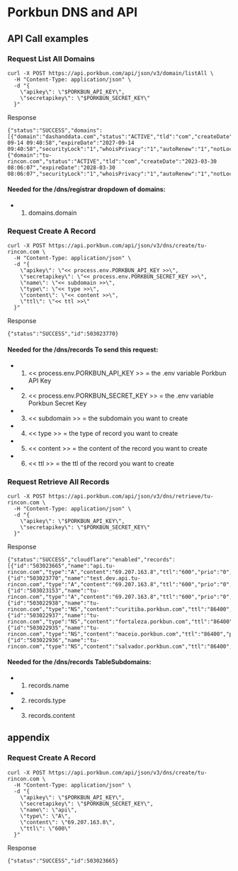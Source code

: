 # Porkbun DNS and API

## API Call examples

### Request List All Domains

```
curl -X POST https://api.porkbun.com/api/json/v3/domain/listAll \
  -H "Content-Type: application/json" \
  -d "{
    \"apikey\": \"$PORKBUN_API_KEY\",
    \"secretapikey\": \"$PORKBUN_SECRET_KEY\"
  }"
```

Response

```
{"status":"SUCCESS","domains":[{"domain":"dashanddata.com","status":"ACTIVE","tld":"com","createDate":"2021-09-14 09:40:58","expireDate":"2027-09-14 09:40:58","securityLock":"1","whoisPrivacy":"1","autoRenew":"1","notLocal":0},{"domain":"tu-rincon.com","status":"ACTIVE","tld":"com","createDate":"2023-03-30 08:06:07","expireDate":"2028-03-30 08:06:07","securityLock":"1","whoisPrivacy":"1","autoRenew":"1","notLocal":0}]}%
```

#### Needed for the /dns/registrar dropdown of domains:

- 1. domains.domain

### Request Create A Record

```
curl -X POST https://api.porkbun.com/api/json/v3/dns/create/tu-rincon.com \
  -H "Content-Type: application/json" \
  -d "{
    \"apikey\": \"<< process.env.PORKBUN_API_KEY >>\",
    \"secretapikey\": \"<< process.env.PORKBUN_SECRET_KEY >>\",
    \"name\": \"<< subdomain >>\",
    \"type\": \"<< type >>\",
    \"content\": \"<< content >>\",
    \"ttl\": \"<< ttl >>\"
  }"
```

Response

```
{"status":"SUCCESS","id":503023770}
```

#### Needed for the /dns/records To send this request:

- 1. << process.env.PORKBUN_API_KEY >> = the .env variable Porkbun API Key
- 2. << process.env.PORKBUN_SECRET_KEY >> = the .env variable Porkbun Secret Key
- 3. << subdomain >> = the subdomain you want to create
- 4. << type >> = the type of record you want to create
- 5. << content >> = the content of the record you want to create
- 6. << ttl >> = the ttl of the record you want to create

### Request Retrieve All Records

```
curl -X POST https://api.porkbun.com/api/json/v3/dns/retrieve/tu-rincon.com \
  -H "Content-Type: application/json" \
  -d "{
    \"apikey\": \"$PORKBUN_API_KEY\",
    \"secretapikey\": \"$PORKBUN_SECRET_KEY\"
  }"
```

Response

```
{"status":"SUCCESS","cloudflare":"enabled","records":[{"id":"503023665","name":"api.tu-rincon.com","type":"A","content":"69.207.163.8","ttl":"600","prio":"0","notes":""},{"id":"503023770","name":"test.dev.api.tu-rincon.com","type":"A","content":"69.207.163.8","ttl":"600","prio":"0","notes":""},{"id":"503023153","name":"tu-rincon.com","type":"A","content":"69.207.163.8","ttl":"600","prio":"0","notes":""},{"id":"503022938","name":"tu-rincon.com","type":"NS","content":"curitiba.porkbun.com","ttl":"86400","prio":null,"notes":null},{"id":"503022937","name":"tu-rincon.com","type":"NS","content":"fortaleza.porkbun.com","ttl":"86400","prio":null,"notes":null},{"id":"503022935","name":"tu-rincon.com","type":"NS","content":"maceio.porkbun.com","ttl":"86400","prio":null,"notes":null},{"id":"503022936","name":"tu-rincon.com","type":"NS","content":"salvador.porkbun.com","ttl":"86400","prio":null,"notes":null}]}
```

#### Needed for the /dns/records TableSubdomains:

- 1. records.name
- 2. records.type
- 3. records.content

## appendix

### Request Create A Record

```
curl -X POST https://api.porkbun.com/api/json/v3/dns/create/tu-rincon.com \
  -H "Content-Type: application/json" \
  -d "{
    \"apikey\": \"$PORKBUN_API_KEY\",
    \"secretapikey\": \"$PORKBUN_SECRET_KEY\",
    \"name\": \"api\",
    \"type\": \"A\",
    \"content\": \"69.207.163.8\",
    \"ttl\": \"600\"
  }"
```

Response

```
{"status":"SUCCESS","id":503023665}
```
